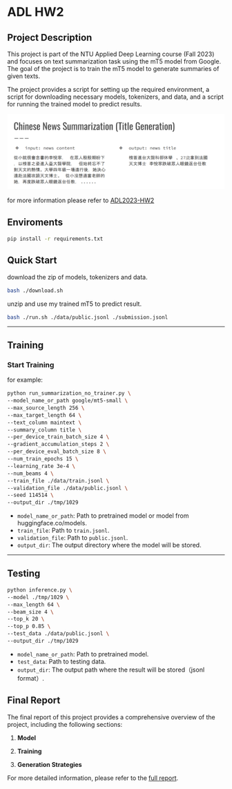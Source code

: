 # ADL HW2

## Project Description
This project is part of the NTU Applied Deep Learning course (Fall 2023) and focuses on text summarization task using the mT5 model from Google. The goal of the project is to train the mT5 model to generate summaries of given texts.

The project provides a script for setting up the required environment, a script for downloading necessary models, tokenizers, and data, and a script for running the trained model to predict results.

![Task Description](./images/Task%20Description.png)

for more information please refer to [ADL2023-HW2](./ADL2023-HW2.pdf)

## Enviroments

```bash
pip install -r requirements.txt
```

## Quick Start

download the zip of models, tokenizers and data.

```bash
bash ./download.sh
```

unzip and use my trained mT5 to predict result.

```bash
bash ./run.sh ./data/public.jsonl ./submission.jsonl
```

---

## Training

### Start Training

for example:

```bash
python run_summarization_no_trainer.py \
--model_name_or_path google/mt5-small \
--max_source_length 256 \
--max_target_length 64 \
--text_column maintext \
--summary_column title \
--per_device_train_batch_size 4 \
--gradient_accumulation_steps 2 \
--per_device_eval_batch_size 8 \
--num_train_epochs 15 \
--learning_rate 3e-4 \
--num_beams 4 \
--train_file ./data/train.jsonl \
--validation_file ./data/public.jsonl \
--seed 114514 \
--output_dir ./tmp/1029
```

- `model_name_or_path`: Path to pretrained model or model from huggingface.co/models.
- `train_file`: Path to `train.jsonl`.
- `validation_file`: Path to `public.jsonl`.
- `output_dir`: The output directory where the model will be stored.

---

## Testing

```bash
python inference.py \
--model ./tmp/1029 \
--max_length 64 \
--beam_size 4 \
--top_k 20 \
--top_p 0.85 \
--test_data ./data/public.jsonl \
--output_dir ./tmp/1029
```

- `model_name_or_path`: Path to pretrained model.
- `test_data`: Path to testing data.
- `output_dir`: The output path where the result will be stored（jsonl format）.

## Final Report
The final report of this project provides a comprehensive overview of the project, including the following sections:

1. **Model**

2. **Training**

3. **Generation Strategies**

For more detailed information, please refer to the [full report](./report.pdf).